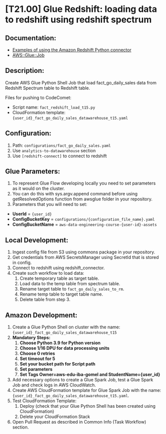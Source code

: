 # [T21.00] Glue Redshift: loading data to redshift using redshift spectrum

## Documentation:

- [Examples of using the Amazon Redshift Python connector](https://docs.aws.amazon.com/redshift/latest/mgmt/python-connect-examples.html)
- [AWS::Glue::Job](https://docs.aws.amazon.com/AWSCloudFormation/latest/UserGuide/aws-resource-glue-job.html)

## Description:

Create AWS Glue Python Shell Job that load fact_go_daily_sales data from Redshift Spectrum table to Redshift table.

Files for pushing to CodeComet:

- Script name: `fact_redshift_load_t15.py`
- CloudFormation template: `{user_id}_fact_go_daily_sales_datawarehouse_t15.yaml`

## Configuration:

1. Path: `configurations/fact_go_daily_sales.yaml`
2. Use `analytics-to-datawarehouse` section
3. Use `[redshift-connect]` to connect to redshift

## Glue Parameters:

1. To represent Glue Flow developing locally you need to set parameters as it would on the cluster.
2. You can do this with sys.argv.append command before using getResolvedOptions function from awsglue folder in your repository.
3. Parameters that you will need to set:

- **UserId** = `{user_id}`
- **ConfigBucketKey** = `configurations/{configuration_file_name}.yaml`
- **ConfigBucketName** = `aws-data-engineering-course-{user-id}-assets`

## Local Development:

1. Ingest config file from S3 using commons package in your repository.
2. Get credentials from AWS SecretsManager using SecretId that is stored in config.
3. Connect to redshift using redshift_connector.
4. Create such workflow to load data:
   1. Create temporary table as target table.
   2. Load data to the temp table from spectrum table.
   3. Rename target table to `fact_go_daily_sales_to_rm`.
   4. Rename temp table to target table name.
   5. Delete table from step 3.

## Amazon Development:

1. Create a Glue Python Shell on cluster with the name: `{user_id}_fact_go_daily_sales_datawarehouse_t15`
2. **Mandatory Steps:**
   1. **Choose Python 3.9 for Python version**
   2. **Choose 1/16 DPU for data processing units**
   3. **Choose 0 retries**
   4. **Set timeout for 5**
   5. **Set your bucket path for Script path**
   6. **Set parameters**
   7. **Set Tags Owner=aws-edu-iba-gomel and StudentName={user_id}**
3. Add necessary options to create a Glue Spark Job, test a Glue Spark Job and check logs in AWS CloudWatch.
4. Create AWS CloudFormation template for Glue Spark Job with the name: `{user_id}_fact_go_daily_sales_datawarehouse_t15.yaml`.
5. Test CloudFormation Template:
   1. Deploy (check that your Glue Python Shell has been created using CloudFormation)
   2. Delete your CloudFormation Stack
6. Open Pull Request as described in Common Info (Task Workflow) section.